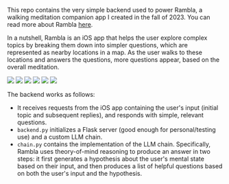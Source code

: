 This repo contains the very simple backend used to power Rambla, a walking meditation companion app I created in the fall of 2023. You can read more about Rambla [here](https://danibalcells.com/2023/10/17/rambla/).

In a nutshell, Rambla is an iOS app that helps the user explore complex topics by breaking them down into simpler questions, which are represented as nearby locations in a map. As the user walks to these locations and answers the questions, more questions appear, based on the overall meditation.

![](https://danielbalcells.files.wordpress.com/2023/10/img_2712.png?w=300) ![](https://danielbalcells.files.wordpress.com/2023/10/img_2713.png?w=300) ![](https://danielbalcells.files.wordpress.com/2023/10/img_2704.png?w=300)
![](https://danielbalcells.files.wordpress.com/2023/10/img_2707.png?w=300) ![](https://danielbalcells.files.wordpress.com/2023/10/img_2709.png?w=300) ![](https://danielbalcells.files.wordpress.com/2023/10/img_2710.png?w=300)


The backend works as follows:
- It receives requests from the iOS app containing the user's input (initial topic and subsequent replies), and responds with simple, relevant questions.
- `backend.py` initializes a Flask server (good enough for personal/testing use) and a custom LLM chain.
- `chain.py` contains the implementation of the LLM chain. Specifically, Rambla uses theory-of-mind reasoning to produce an answer in two steps: it first generates a hypothesis about the user's mental state based on their input, and then produces a list of helpful questions based on both the user's input and the hypothesis.
